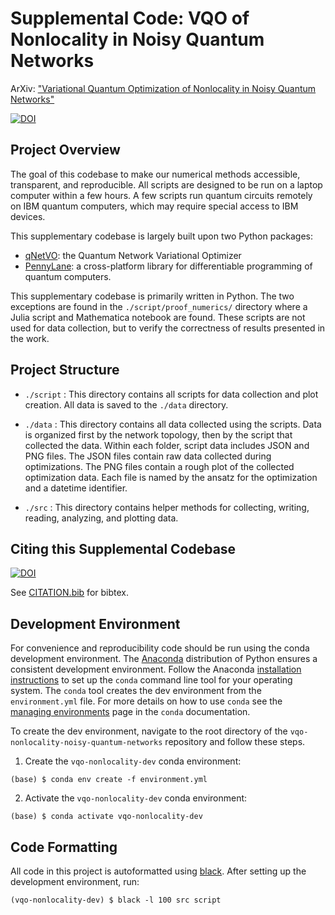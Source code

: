 # Supplemental Code: VQO of Nonlocality in Noisy Quantum Networks

ArXiv: ["Variational Quantum Optimization of Nonlocality in Noisy Quantum Networks"](arxiv_url)

[![DOI](https://zenodo.org/badge/443131164.svg)](https://zenodo.org/badge/latestdoi/443131164)

## Project Overview

The goal of this codebase to make our numerical methods accessible, transparent,
and reproducible.
All scripts are designed to be run on a laptop computer within a few hours.
A few scripts run quantum circuits remotely on IBM quantum computers, which
may require special access to IBM devices.

This supplementary codebase is largely built upon two Python packages:
* [qNetVO](https://github.com/ChitambarLab/qNetVO): the Quantum Network Variational Optimizer 
* [PennyLane](https://github.com/ChitambarLab/qNetVO): a cross-platform library for differentiable
		programming of quantum computers. 

This supplementary codebase is primarily written in Python.
The two exceptions are found in the `./script/proof_numerics/` directory where
a Julia script and Mathematica notebook are found.
These scripts are not used for data collection, but to verify the correctness of results
presented in the work. 


## Project Structure

* `./script` : This directory contains all scripts for data collection and plot creation. 
		All data is saved to the `./data` directory.

* `./data` : This directory contains all data collected using the scripts. Data is organized
		first by the network topology, then by the script that collected the data. Within each
		folder, script data includes JSON and PNG files. The JSON files contain raw data collected
		during optimizations. The PNG files contain a rough plot of the collected optimization data.
		Each file is named by the ansatz for the optimization and a datetime identifier.

* `./src` : This directory contains helper methods for collecting, writing, reading, analyzing,
		and  plotting data.


## Citing this Supplemental Codebase

[![DOI](https://zenodo.org/badge/443131164.svg)](https://zenodo.org/badge/latestdoi/443131164)

See [CITATION.bib](https://github.com/ChitambarLab/vqo-nonlocality-noisy-quantum-networks/blob/main/CITATION.bib) for bibtex.


## Development Environment

For convenience and reproducibility code should be run using the conda development environment.
The [Anaconda](https://docs.conda.io/projects/conda/en/latest/glossary.html#anaconda-glossary)
distribution of Python ensures a consistent development environment.
Follow the Anaconda [installation instructions](https://docs.conda.io/projects/conda/en/latest/user-guide/install/index.html#installation) to set up the `conda` command line tool for your
operating system.
The `conda` tool creates the dev environment from the `environment.yml` file.
For more details on how to use `conda` see the [managing environments](https://docs.conda.io/projects/conda/en/latest/user-guide/tasks/manage-environments.html) page in the `conda` documentation.

To create the dev environment, navigate to the root directory of the `vqo-nonlocality-noisy-quantum-networks` repository and follow these steps.

1. Create the `vqo-nonlocality-dev` conda environment:

```
(base) $ conda env create -f environment.yml
```

2. Activate the `vqo-nonlocality-dev` conda environment:

```
(base) $ conda activate vqo-nonlocality-dev
```

## Code Formatting

All code in this project is autoformatted using [black](https://black.readthedocs.io/en/stable/).
After setting up the development environment, run:

```
(vqo-nonlocality-dev) $ black -l 100 src script
```
